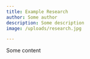 ```yaml
---
title: Example Research
author: Some author
description: Some description
image: /uploads/research.jpg

---
```

Some content
